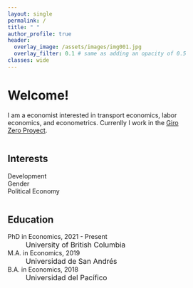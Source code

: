 ```yaml
---
layout: single
permalink: /
title: " "
author_profile: true
header:
  overlay_image: /assets/images/img001.jpg
  overlay_filter: 0.1 # same as adding an opacity of 0.5 to a black background
classes: wide
---
```


# Welcome! #
I am a economist interested in transport economics, labor economics, and econometrics. Currenlly I work in the [Giro Zero Proyect](https://girozero.uniandes.edu.co/).



<html>
<head>
<meta name="viewport" content="width=device-width, initial-scale=1">
<style>
* {
  box-sizing: border-box;
}

.row {
  display: flex;
}

/* Create two equal columns that sits next to each other */
.column {
  flex: 50%;
  padding: 10px;
  height: 300px; /* Should be removed. Only for demonstration */
}
</style>
</head>
<body>

<div class="row">
  <div class="column">
    <h2>Interests</h2>
    <p><a><i class="fas fa-caret-right" style="font-size:24px;color:black" aria-hidden="true"></i></a> Development
    <br><a><i class="fas fa-caret-right" style="font-size:24px;color:black" aria-hidden="true"></i></a> Gender<br>
    <a><i class="fas fa-caret-right" style="font-size:24px;color:black" aria-hidden="true"></i></a> Political Economy</p>
  </div>
  <div class="column">
    <h2>Education</h2>
    <p><a href="https://www.ubc.ca/"><i class="fas fa-graduation-cap" style="font-size:24px;color:black" aria-hidden="true"></i></a> PhD in Economics, 2021 - Present 
    <br><font size="-0.2">&nbsp;&nbsp;&nbsp;&nbsp;&nbsp;&nbsp;&nbsp;&nbsp;&nbsp;University of British Columbia</font>
    <br><a href="https://udesa.edu.ar/"><i class="fas fa-graduation-cap" style="font-size:24px;color:black" aria-hidden="true"></i></a> M.A. in Economics, 2019
    <br><font size="-0.2">&nbsp;&nbsp;&nbsp;&nbsp;&nbsp;&nbsp;&nbsp;&nbsp;&nbsp;Universidad de San Andrés</font>
    <br><a href="https://www.up.edu.pe/en/"><i class="fas fa-graduation-cap" style="font-size:24px;color:black" aria-hidden="true"></i></a> B.A. in Economics, 2018  
    <br><font size="-0.2">&nbsp;&nbsp;&nbsp;&nbsp;&nbsp;&nbsp;&nbsp;&nbsp;&nbsp;Universidad del Pacífico</font></p>
 </div>
